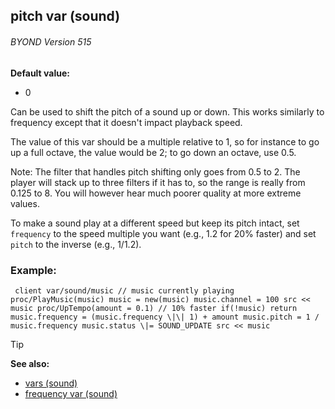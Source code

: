 ## pitch var (sound) 
###### BYOND Version 515

**Default value:**
+   0


Can be used to shift the pitch of a sound up or down. This
works similarly to frequency except that it doesn\'t impact playback
speed. 

The value of this var should be a multiple relative to
1, so for instance to go up a full octave, the value would be 2; to go
down an octave, use 0.5. 

Note: The filter that handles pitch
shifting only goes from 0.5 to 2. The player will stack up to three
filters if it has to, so the range is really from 0.125 to 8. You will
however hear much poorer quality at more extreme values. 

To
make a sound play at a different speed but keep its pitch intact, set
`frequency` to the speed multiple you want (e.g., 1.2 for 20% faster)
and set `pitch` to the inverse (e.g., 1/1.2).
### Example:

```dm
 client var/sound/music // music currently playing
proc/PlayMusic(music) music = new(music) music.channel = 100 src <<
music proc/UpTempo(amount = 0.1) // 10% faster if(!music) return
music.frequency = (music.frequency \|\| 1) + amount music.pitch = 1 /
music.frequency music.status \|= SOUND_UPDATE src << music 
```


> [!TIP] 
> **See also:**
> +   [vars (sound)](/ref/sound/var.md) 
> +   [frequency var (sound)](/ref/sound/var/frequency.md) 